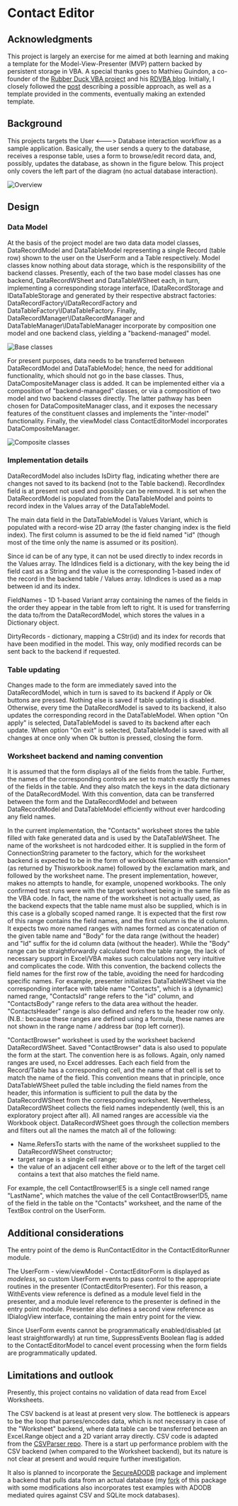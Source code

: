 # Contact Editor

## Acknowledgments

This project is largely an exercise for me aimed at both learning and making a template for the Model-View-Presenter (MVP) pattern backed by persistent storage in VBA. A special thanks goes to Mathieu Guindon, a co-founder of the [Rubber Duck VBA project](https://rubberduckvba.com) and his [RDVBA blog](https://rubberduckvba.wordpress.com). Initially, I closely followed the [post][RDVBA No Worksheet] describing a possible approach, as well as a template provided in the comments, eventually making an extended template.

## Background

This projects targets the User <---> Database interaction workflow as a sample application. Basically, the user sends a query to the database, receives a response table, uses a form to browse/edit record data, and, possibly, updates the database, as shown in the figure below. This project only covers the left part of the diagram (no actual database interaction).

![Overview][Overview]

## Design

### Data Model

At the basis of the project model are two data data model classes, DataRecordModel and DataTableModel representing a single Record (table row) shown to the user on the UserForm and a Table respectively. Model classes know nothing about data storage, which is the responsibility of the backend classes. Presently, each of the two base model classes has one backend, DataRecordWSheet and DataTableWSheet each, in turn, implementing a corresponding storage interface, IDataRecordStorage and IDataTableStorage and generated by their respective abstract factories: DataRecordFactory\IDataRecordFactory and  DataTableFactory\IDataTableFactory. Finally, DataRecordManager\IDataRecordManager and DataTableManager\IDataTableManager incorporate by composition one model and one backend class, yielding a "backend-managed" model.

![Base classes][Base classes]

For present purposes, data needs to be transferred between DataRecordModel and DataTableModel; hence, the need for additional functionality, which should not go in the base classes. Thus, DataCompositeManager class is added. It can be implemented either via a composition of "backend-managed" classes, or via a composition of two model and two backend classes directly. The latter pathway has been chosen for  DataCompositeManager class, and it exposes the necessary features of the constituent classes and implements the "inter-model" functionality. Finally, the viewModel class ContactEditorModel incorporates DataCompositeManager.

![Composite classes][Composite classes]

### Implementation details 

DataRecordModel also includes IsDirty flag, indicating whether there are changes not saved to its backend (not to the Table backend). RecordIndex field is at present not used and possibly can be removed. It is set when the DataRecordModel is populated from the DataTableModel and points to record index in the Values array of the DataTableModel.

The main data field in the DataTableModel is Values Variant, which is populated with a record-wise 2D array (the faster changing index is the field index).  The first column is assumed to be the id field named "id" (though most of the time only the name is assumed or its position).

Since id can be of any type, it can not be used directly to index records in the Values array. The IdIndices field is a dictionary, with the key being the id field cast as a String and the value is the corresponding 1-based index of the record in the backend table / Values array.  IdIndices is used as a map between id and its index.

FieldNames - 1D 1-based Variant array containing the names of the fields in the order they appear in the table from left to right. It is used for transferring the data to/from the DataRecordModel, which stores the values in a Dictionary object.

DirtyRecords - dictionary, mapping a CStr(id) and its index for records that have been modified in the model. This way, only modified records can be sent back to the backend if requested.

### Table updating

Changes made to the form are immediately saved into the DataRecordModel, which in turn is saved to its backend if Apply or Ok buttons are pressed. Nothing else is saved if table updating is disabled. Otherwise, every time the  DataRecordModel is saved to its backend, it also updates the corresponding record in the DataTableModel. When option "On apply" is selected, DataTableModel is saved to its backend after each update. When option "On exit" is selected, DataTableModel is saved with all changes at once only when Ok button is pressed, closing the form.

### Worksheet backend and naming convention

It is assumed that the form displays all of the fields from the table. Further, the names of the corresponding controls are set to match exactly the names of the fields in the table. And they also match the keys in the data dictionary of the DataRecordModel. With this convention, data can be transferred between the form and the DataRecordModel and between DataRecordModel and DataTableModel efficiently without ever hardcoding any field names.

In the current implementation, the "Contacts" worksheet stores the table filled with fake generated data and is used by the DataTableWSheet. The name of the worksheet is not hardcoded either. It is supplied in the form of ConnectionString parameter to the factory, which for the worksheet backend is expected to be in the form of workbook filename with extension" (as returned by Thisworkbook.name) followed by the exclamation mark, and followed by the worksheet name. The present implementation, however, makes no attempts to handle, for example, unopened workbooks. The only confirmed test runs were with the target worksheet being in the same file as the VBA code. In fact, the name of the worksheet is not actually used, as the backend expects that the table name must also be supplied, which is in this case is a globally scoped named  range. It is expected that the first row of this range contains the field names, and the first column is the id column. It expects two more named ranges with names formed as concatenation of the given table name and "Body" for the data range (without the header) and "Id" suffix for the id column data (without the header). While the "Body" range can be straightforwardly calculated from the table range, the lack of necessary support in Excel/VBA makes such calculations not very intuitive and complicates the code. With this convention, the backend collects the field names for the first row of the table, avoiding the need for hardcoding specific names. For example, presenter initializes DataTableWSheet via the corresponding interface with table name "Contacts", which is a (dynamic) named range, "ContactsId" range refers to the "id" column, and "ContactsBody" range refers to the data area without the header. "ContactsHeader" range is also defined and refers to the header row only. (N.B.: because these ranges are defined using a formula, these names are not shown in the range name / address bar (top left corner)).

"ContactBrowser" worksheet is used by the worksheet backend DataRecordWSheet. Saved "ContactBrowser"  data is also used to populate the form at the start. The convention here is as follows. Again, only named ranges are used, no Excel addresses. Each each field from the Record/Table has a corresponding cell, and the name of that cell is set to match the name of the field. This convention means that in principle, once DataTableWSheet pulled the table including the field names from the header, this information is sufficient to pull the data by the DataRecordWSheet from the corresponding worksheet. Nevertheless, DataRecordWSheet collects the field names independently (well, this is an exploratory project after all). All named ranges are accessible via the Workbook object. DataRecordWSheet goes through the collection members and filters out all the names the match all of the following:
- Name.RefersTo  starts with the name of the worksheet supplied to the DataRecordWSheet constructor;
- target range is a single cell range;
- the value of an adjacent cell either above or to the left of the target cell contains a text that also matches the field name.

For example, the cell ContactBrowser!E5 is a single cell named range "LastName", which matches the value of the cell ContactBrowser!D5, name of the field in the table on the "Contacts" worksheet, and the name of the TextBox control on the UserForm.

## Additional considerations

The entry point of the demo is RunContactEditor in the ContactEditorRunner module.

The UserForm - view/viewModel - ContactEditorForm is displayed as *modeless*, so custom UserForm events to pass control to the appropriate routines in the presenter (ContactEditorPresenter). For this reason, a WithEvents view reference is defined as a module level field in the presenter, and a module level reference to the presenter is defined in the entry point module. Presenter also defines a second view reference as IDialogView interface, containing the main entry point for the view.

Since UserForm events cannot be programmatically enabled/disabled (at least straightforwardly) at run time, SuppressEvents Boolean flag is added to the ContactEditorModel to cancel event processing when the form fields are programmatically updated.

## Limitations and outlook

Presently, this project contains no validation of data read from Excel Worksheets.  

The CSV backend is at least at present very slow. The bottleneck is appears to be the loop that parses/encodes data, which is not necessary in case of the "Worksheet" backend, where data table can be transferred between an Excel.Range object and a 2D variant array directly. CSV code is adapted from the [CSVParser repo][CSV Parser repo]. There is a start up performance problem with the CSV backend (when compared to the Worksheet backend), but its nature is not clear at present and would require further investigation.  

It also is planned to incorporate the [SecureADODB][SecureADODB] package and implement a backend that pulls data from an actual database (my [fork][SecureADODB fork] of this package with some modifications also incorporates test examples with ADODB mediated quires against CSV and SQLite mock databases).


[RDVBA No Worksheet]: https://rubberduckvba.wordpress.com/2017/12/08/there-is-no-worksheet
[Overview]: https://github.com/pchemguy/ContactEditor/blob/develop/Assets/Diagrams/Overview.jpg
[Composite classes]: https://github.com/pchemguy/ContactEditor/blob/develop/Assets/Diagrams/Class%20Diagram.svg
[Base classes]: https://github.com/pchemguy/ContactEditor/blob/develop/Assets/Diagrams/Class%20Diagram%20-%20Table%20and%20Record.svg
[SecureADODB]: https://github.com/rubberduck-vba/examples/tree/master/SecureADODB
[SecureADODB fork]: [https://github.com/pchemguy/RDVBA-examples]
[CSV Parser repo]: https://github.com/pchemguy/CSVParser
